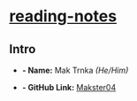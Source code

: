 # [reading-notes](https://makster04.github.io/reading-notes/)

## Intro
- **- Name:** Mak Trnka *(He/Him)* 
* **- GitHub Link:** [Makster04](https://github.com/Makster04)

